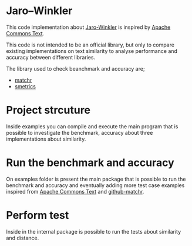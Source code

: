 # Jaro–Winkler

This code implementation about [Jaro-Winkler](https://en.wikipedia.org/wiki/Jaro%E2%80%93Winkler_distance) is inspired by [Apache Commons Text][github-apache]. 

This code is not intended to be an official library, but only to compare existing implementations on text similarity to analyse performance and accuracy between different libraries.

The library used to check beanchmark and accuracy are;
- [matchr][github-matchr]
- [smetrics][github-smetrics]

# Project strcuture
Inside examples you can compile and execute the main program that is possible to investigate the benchmark, accuracy about three implementations about similarity.

# Run the benchmark and accuracy
On examples folder is present the main package that is possible to run the benchmark and accuracy and eventually adding more test case examples inspired from [Apache Commons Text][github-apache] and [github-matchr].

# Perform test
Inside in the internal package is possible to run the tests about similarity and distance.

[github-apache]: https://github.com/apache/commons-text/tree/master/src/main/java/org/apache/commons/text/similarity
[github-matchr]: https://github.com/antzucaro/matchr
[github-smetrics]: https://github.com/xrash/smetrics